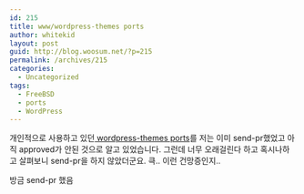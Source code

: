 ```yaml
---
id: 215
title: www/wordpress-themes ports
author: whitekid
layout: post
guid: http://blog.woosum.net/?p=215
permalink: /archives/215
categories:
  - Uncategorized
tags:
  - FreeBSD
  - ports
  - WordPress
---
```

개인적으로 사용하고 있던[ wordpress-themes ports][1]를 저는 이미 send-pr했었고 아직 approved가 안된 것으로 알고 있었습니다. 그런데 너무 오래걸린다 하고 혹시나하고 살펴보니 send-pr을 하지 않았더군요. 큭.. 이런 건망증인지..

방금 send-pr 했음

 [1]: /wordpress_themes/